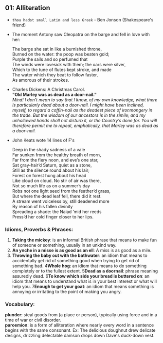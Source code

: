 ## 01: Alliteration
- `thou hadst small Latin and less Greek` - Ben Jonson (Shakespeare's friend)

- The moment Antony saw Cleopatra on the barge and fell in love with
  her:

  The barge she sat in like a burnished throne,\
  Burned on the water: the poop was beaten gold;\
  Purple the sails and so perfumed that\
  The winds were lovesick with them; the oars were silver,\
  Which to the tune of flutes kept stroke, and made \
  The water which they beat to follow faster,\
  As amorous of their strokes.

- Charles Dickens: A Christmas Carol.\
  **"Old Marley was as dead as a door-nail."**\
  _Mind! I don’t mean to say that I know, of my own knowledge, what there is particularly dead about a door-nail. I might have been inclined, myself, to   regard a coffin-nail as the deadest piece of ironmongery in the trade. But the wisdom of our ancestors is in the simile; and my unhallowed hands shall not disturb it, or the Country’s done for. You will therefore permit me to repeat, emphatically, that Marley was as dead as a door-nail._
- John Keats wote 14 lines of F's

    Deep in the shady sadness of a vale\
    Far sunken from the healthy breath of morn,\
    Far from the fiery noon, and eve’s one star,\
    Sat gray-hair’d Saturn, quiet as a stone,\
    Still as the silence round about his lair;\
    Forest on forest hung about his head\
    Like cloud on cloud. No stir of air was there,\
    Not so much life as on a summer’s day\
    Robs not one light seed from the feather’d grass,\
    But where the dead leaf fell, there did it rest.\
    A stream went voiceless by, still deadened more\
    By reason of his fallen divinity\
    Spreading a shade: the Naiad ’mid her reeds\
    Press’d her cold finger closer to her lips.


### Idioms, Proverbs & Phrases:
1. **Taking the mickey**: is an informal British phrase that means to make fun of someone or something, usually in an unkind way.
2. **An ynche in a misse is as good as an ell**: A miss is as good as a mile.
3. **Throwing the baby out with the bathwater**: an idiom that means to accidentally get rid of something good when trying to get rid of something bad.
4**Whole hog**: an idiom that means to do something completely or to the fullest extent.
5**Dead as a doornail**: phrase meaning assuredly dead.
6**To know which side your bread is buttered on**: an idiom that means to understand what is in your best interest or what will help you.
7**Enough to get your goat**: an idiom that means something is annoying or irritating to the point of making you angry.

### Vocabulary:
**plunder**: steal goods from (a place or person), typically using force and in a time of war or civil disorder.\
**paroemion**: is a form of alliteration where nearly every word in a sentence begins with the same consonant. Ex: The delicious doughnut drew delicate designs, drizzling delectable damson drops down Dave's duck-down vest.